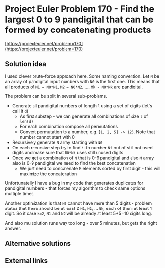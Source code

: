 # Project Euler Problem 170 - Find the largest 0 to 9 pandigital that can be formed by concatenating products

[https://projecteuler.net/problem=170](https://projecteuler.net/problem=170)

## Solution idea

I used clever brute-force approach here. 
Some naming convention. Let `N` be an array of pandigital input numbers with `N0` is the first one.
This means that all products of `M1 = N0*N1`, `M2 = N0*N2`, ..., `Mk = N0*Nk` are pandigital.

The problem can be split in several sub-problems.
- Generate all pandigital numbers of length `l` using a set of digits (let's call it `d`)
  - As first substep - we can generate all combinations of size `l` of `len(d)`
  - For each combination compose all permutations
  - Convert permutation to a number, e.g. `[1, 2, 5] -> 125`. Note that number cannot start with 0
- Recursively generate `N` array starting with `N0`
- On each recursive step try to find `i`-th number `Ni` out of still not used digits and make sure that `N0*Ni` uses still unused digits
- Once we get a combination of `N` that is 0-9 pandigital and also `M` array also is 0-9 pandigital we need to find the best concatenation
  - We just need to concatenate `M` elements sorted by first digit - this will maximize the concatenation


Unfortunatelly I have a bug in my code that generates duplicates for pandigital numbers - that forces my algorithm to check same options multiple times.

Another optimization is that `N0` cannot have more than 5 digits - problem states that there should be at least 2 `N1`, `N2`, ... `Nk`, each of them at least 1 digit. So it case `k=2`, `N1` and `N2` will be already at least 5+5=10 digits long.

And also mu solution runs way too long - over 5 minutes, but gets the right answer.

## Alternative solutions

## External links
